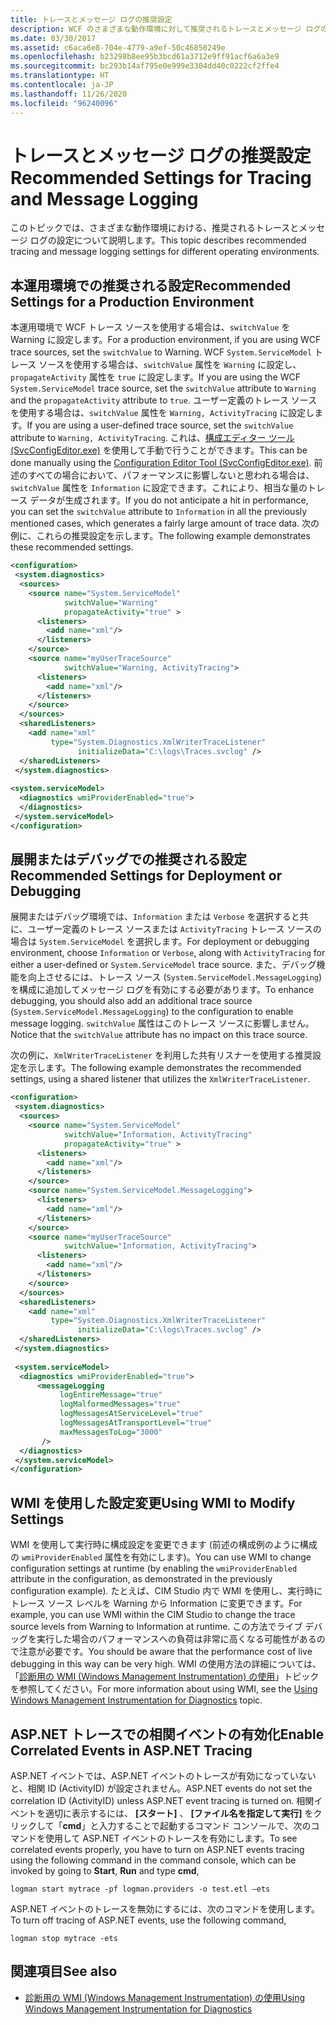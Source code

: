 ```yaml
---
title: トレースとメッセージ ログの推奨設定
description: WCF のさまざまな動作環境に対して推奨されるトレースとメッセージ ログの設定について説明します。
ms.date: 03/30/2017
ms.assetid: c6aca6e8-704e-4779-a9ef-50c46850249e
ms.openlocfilehash: b23298b8ee95b3bcd61a3712e9ff91acf6a6a3e9
ms.sourcegitcommit: bc293b14af795e0e999e3304dd40c0222cf2ffe4
ms.translationtype: HT
ms.contentlocale: ja-JP
ms.lasthandoff: 11/26/2020
ms.locfileid: "96240096"
---
```

# <a name="recommended-settings-for-tracing-and-message-logging"></a><span data-ttu-id="b2d0b-103">トレースとメッセージ ログの推奨設定</span><span class="sxs-lookup"><span data-stu-id="b2d0b-103">Recommended Settings for Tracing and Message Logging</span></span>

<span data-ttu-id="b2d0b-104">このトピックでは、さまざまな動作環境における、推奨されるトレースとメッセージ ログの設定について説明します。</span><span class="sxs-lookup"><span data-stu-id="b2d0b-104">This topic describes recommended tracing and message logging settings for different operating environments.</span></span>  
  
## <a name="recommended-settings-for-a-production-environment"></a><span data-ttu-id="b2d0b-105">本運用環境での推奨される設定</span><span class="sxs-lookup"><span data-stu-id="b2d0b-105">Recommended Settings for a Production Environment</span></span>  

 <span data-ttu-id="b2d0b-106">本運用環境で WCF トレース ソースを使用する場合は、`switchValue` を Warning に設定します。</span><span class="sxs-lookup"><span data-stu-id="b2d0b-106">For a production environment, if you are using WCF trace sources, set the `switchValue` to Warning.</span></span> <span data-ttu-id="b2d0b-107">WCF `System.ServiceModel` トレース ソースを使用する場合は、`switchValue` 属性を `Warning` に設定し、`propagateActivity` 属性を `true` に設定します。</span><span class="sxs-lookup"><span data-stu-id="b2d0b-107">If you are using the WCF `System.ServiceModel` trace source, set the `switchValue` attribute to `Warning` and the `propagateActivity` attribute to `true`.</span></span> <span data-ttu-id="b2d0b-108">ユーザー定義のトレース ソースを使用する場合は、`switchValue` 属性を `Warning, ActivityTracing` に設定します。</span><span class="sxs-lookup"><span data-stu-id="b2d0b-108">If you are using a user-defined trace source, set the `switchValue` attribute to `Warning, ActivityTracing`.</span></span> <span data-ttu-id="b2d0b-109">これは、[構成エディター ツール (SvcConfigEditor.exe)](../../configuration-editor-tool-svcconfigeditor-exe.md) を使用して手動で行うことができます。</span><span class="sxs-lookup"><span data-stu-id="b2d0b-109">This can be done manually using the [Configuration Editor Tool (SvcConfigEditor.exe)](../../configuration-editor-tool-svcconfigeditor-exe.md).</span></span> <span data-ttu-id="b2d0b-110">前述のすべての場合において、パフォーマンスに影響しないと思われる場合は、`switchValue` 属性を `Information` に設定できます。これにより、相当な量のトレース データが生成されます。</span><span class="sxs-lookup"><span data-stu-id="b2d0b-110">If you do not anticipate a hit in performance, you can set the `switchValue` attribute to `Information` in all the previously mentioned cases, which generates a fairly large amount of trace data.</span></span> <span data-ttu-id="b2d0b-111">次の例に、これらの推奨設定を示します。</span><span class="sxs-lookup"><span data-stu-id="b2d0b-111">The following example demonstrates these recommended settings.</span></span>  
  
```xml  
<configuration>  
 <system.diagnostics>  
  <sources>  
    <source name="System.ServiceModel"  
            switchValue="Warning"  
            propagateActivity="true" >  
      <listeners>  
        <add name="xml"/>  
      </listeners>  
    </source>  
    <source name="myUserTraceSource"  
            switchValue="Warning, ActivityTracing">  
      <listeners>  
        <add name="xml"/>  
      </listeners>  
    </source>  
  </sources>  
  <sharedListeners>  
    <add name="xml"  
         type="System.Diagnostics.XmlWriterTraceListener"  
               initializeData="C:\logs\Traces.svclog" />  
  </sharedListeners>  
 </system.diagnostics>  
  
<system.serviceModel>  
  <diagnostics wmiProviderEnabled="true">  
  </diagnostics>  
 </system.serviceModel>  
</configuration>  
```  
  
## <a name="recommended-settings-for-deployment-or-debugging"></a><span data-ttu-id="b2d0b-112">展開またはデバッグでの推奨される設定</span><span class="sxs-lookup"><span data-stu-id="b2d0b-112">Recommended Settings for Deployment or Debugging</span></span>  

 <span data-ttu-id="b2d0b-113">展開またはデバッグ環境では、`Information` または `Verbose` を選択すると共に、ユーザー定義のトレース ソースまたは `ActivityTracing` トレース ソースの場合は `System.ServiceModel` を選択します。</span><span class="sxs-lookup"><span data-stu-id="b2d0b-113">For deployment or debugging environment, choose `Information` or `Verbose`, along with `ActivityTracing` for either a user-defined or `System.ServiceModel` trace source.</span></span> <span data-ttu-id="b2d0b-114">また、デバッグ機能を向上させるには、トレース ソース (`System.ServiceModel.MessageLogging`) を構成に追加してメッセージ ログを有効にする必要があります。</span><span class="sxs-lookup"><span data-stu-id="b2d0b-114">To enhance debugging, you should also add an additional trace source (`System.ServiceModel.MessageLogging`) to the configuration to enable message logging.</span></span> <span data-ttu-id="b2d0b-115">`switchValue` 属性はこのトレース ソースに影響しません。</span><span class="sxs-lookup"><span data-stu-id="b2d0b-115">Notice that the `switchValue` attribute has no impact on this trace source.</span></span>  
  
 <span data-ttu-id="b2d0b-116">次の例に、`XmlWriterTraceListener` を利用した共有リスナーを使用する推奨設定を示します。</span><span class="sxs-lookup"><span data-stu-id="b2d0b-116">The following example demonstrates the recommended settings, using a shared listener that utilizes the `XmlWriterTraceListener`.</span></span>  
  
```xml  
<configuration>  
 <system.diagnostics>  
  <sources>  
    <source name="System.ServiceModel"  
            switchValue="Information, ActivityTracing"  
            propagateActivity="true" >  
      <listeners>  
        <add name="xml"/>  
      </listeners>  
    </source>  
    <source name="System.ServiceModel.MessageLogging">  
      <listeners>  
        <add name="xml"/>  
      </listeners>  
    </source>  
    <source name="myUserTraceSource"  
            switchValue="Information, ActivityTracing">  
      <listeners>  
        <add name="xml"/>  
      </listeners>  
    </source>  
  </sources>  
  <sharedListeners>  
    <add name="xml"  
         type="System.Diagnostics.XmlWriterTraceListener"  
               initializeData="C:\logs\Traces.svclog" />  
  </sharedListeners>  
 </system.diagnostics>  
  
 <system.serviceModel>  
  <diagnostics wmiProviderEnabled="true">  
      <messageLogging
           logEntireMessage="true"
           logMalformedMessages="true"  
           logMessagesAtServiceLevel="true"
           logMessagesAtTransportLevel="true"  
           maxMessagesToLog="3000"
       />  
  </diagnostics>  
 </system.serviceModel>  
</configuration>  
```  
  
## <a name="using-wmi-to-modify-settings"></a><span data-ttu-id="b2d0b-117">WMI を使用した設定変更</span><span class="sxs-lookup"><span data-stu-id="b2d0b-117">Using WMI to Modify Settings</span></span>  

 <span data-ttu-id="b2d0b-118">WMI を使用して実行時に構成設定を変更できます (前述の構成例のように構成の `wmiProviderEnabled` 属性を有効にします)。</span><span class="sxs-lookup"><span data-stu-id="b2d0b-118">You can use WMI to change configuration settings at runtime (by enabling the `wmiProviderEnabled` attribute in the configuration, as demonstrated in the previously configuration example).</span></span> <span data-ttu-id="b2d0b-119">たとえば、CIM Studio 内で WMI を使用し、実行時にトレース ソース レベルを Warning から Information に変更できます。</span><span class="sxs-lookup"><span data-stu-id="b2d0b-119">For example, you can use WMI within the CIM Studio to change the trace source levels from Warning to Information at runtime.</span></span> <span data-ttu-id="b2d0b-120">この方法でライブ デバッグを実行した場合のパフォーマンスへの負荷は非常に高くなる可能性があるので注意が必要です。</span><span class="sxs-lookup"><span data-stu-id="b2d0b-120">You should be aware that the performance cost of live debugging in this way can be very high.</span></span> <span data-ttu-id="b2d0b-121">WMI の使用方法の詳細については、「[診断用の WMI (Windows Management Instrumentation) の使用](../wmi/index.md)」トピックを参照してください。</span><span class="sxs-lookup"><span data-stu-id="b2d0b-121">For more information about using WMI, see the [Using Windows Management Instrumentation for Diagnostics](../wmi/index.md) topic.</span></span>  
  
## <a name="enable-correlated-events-in-aspnet-tracing"></a><span data-ttu-id="b2d0b-122">ASP.NET トレースでの相関イベントの有効化</span><span class="sxs-lookup"><span data-stu-id="b2d0b-122">Enable Correlated Events in ASP.NET Tracing</span></span>  

 <span data-ttu-id="b2d0b-123">ASP.NET イベントでは、ASP.NET イベントのトレースが有効になっていないと、相関 ID (ActivityID) が設定されません。</span><span class="sxs-lookup"><span data-stu-id="b2d0b-123">ASP.NET events do not set the correlation ID (ActivityID) unless ASP.NET event tracing is turned on.</span></span> <span data-ttu-id="b2d0b-124">相関イベントを適切に表示するには、 **[スタート]** 、 **[ファイル名を指定して実行]** をクリックして「**cmd**」と入力することで起動するコマンド コンソールで、次のコマンドを使用して ASP.NET イベントのトレースを有効にします。</span><span class="sxs-lookup"><span data-stu-id="b2d0b-124">To see correlated events properly, you have to turn on ASP.NET events tracing using the following command in the command console, which can be invoked by going to **Start**, **Run** and type **cmd**,</span></span>  
  
```console  
logman start mytrace -pf logman.providers -o test.etl –ets  
```  
  
 <span data-ttu-id="b2d0b-125">ASP.NET イベントのトレースを無効にするには、次のコマンドを使用します。</span><span class="sxs-lookup"><span data-stu-id="b2d0b-125">To turn off tracing of ASP.NET events, use the following command,</span></span>  
  
```console
logman stop mytrace -ets  
```  
  
## <a name="see-also"></a><span data-ttu-id="b2d0b-126">関連項目</span><span class="sxs-lookup"><span data-stu-id="b2d0b-126">See also</span></span>

- [<span data-ttu-id="b2d0b-127">診断用の WMI (Windows Management Instrumentation) の使用</span><span class="sxs-lookup"><span data-stu-id="b2d0b-127">Using Windows Management Instrumentation for Diagnostics</span></span>](../wmi/index.md)
